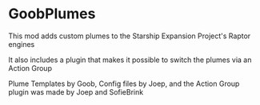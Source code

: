 # GoobPlumes
This mod adds custom plumes to the Starship Expansion Project's Raptor engines

It also includes a plugin that makes it possible to switch the plumes via an Action Group

Plume Templates by Goob,
Config files by Joep,
and the Action Group plugin was made by Joep and SofieBrink
